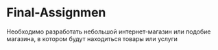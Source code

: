 # Final-Assignmen
Необходимо разработать небольшой интернет-магазин или подобие магазина, в котором будут находиться товары или услуги
